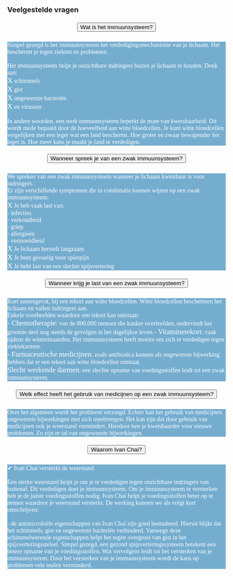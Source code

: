 ### Veelgestelde vragen
<!--START faq -->
<section id=faq>
<div data-aos="fade-right" class="col-md-12 aos-init aos-animate">
                    <div class="accordion" id="faqAccordion">
                        <div class="card shadow">
                            <div class="card-header" id="heading_1">
                                <h5 style="font-family:papyrus; text-align:center" class="mb-0">
                                    <button class="btn btn-link collapsed" type="button" data-toggle="collapse" data-target="#collapse_1" aria-expanded="false" aria-controls="collapse_1">Wat is het immuunsysteem?</button>
                                </h5>
                            </div>
                            <div id="collapse_1" class="collapse" aria-labelledby="heading_1" data-parent="#faqAccordion" style="">
                                <div class="card-body" style="background-color: #75adcf; color: white">
                                    <p style="font-family:candara; tekst-align:center">Simpel gezegd is het immuunsysteem het verdedigingsmechanisme van je lichaam. Het beschermt je tegen ziekten en problemen.<br><br>Het immuunsysteem helpt je onzichtbare indringers buiten je lichaam te houden. Denk aan:<br><big>X</big> schimmels<br><big>X</big> gist<br><big>X</big> ongewenste bacteriën<br><big>X</big> en virussen<br><br>In andere woorden, een sterk immuunsysteem beperkt de mate van kwetsbaarheid. Dit wordt mede bepaald door de hoeveelheid aan witte bloedcellen. Je kunt witte bloedcellen vergelijken met een leger wat een land beschermt. Hoe groter en zwaar bewapender het leger is. Hoe meer kans je maakt je land te verdedigen.</p>
                                </div>
                            </div>
                        </div>
                        <div class="card shadow">
                            <div class="card-header" id="heading_2">
                                <h5 style="font-family:papyrus; text-align:center" class="mb-0">
                                    <button class="btn btn-link collapsed" type="button" data-toggle="collapse" data-target="#collapse_2" aria-expanded="false" aria-controls="collapse_2">Wanneer spreek je van een zwak immuunsysteem?
                                    </button>
                                </h5>
                            </div>
                            <div id="collapse_2" class="collapse" aria-labelledby="heading_2" data-parent="#faqAccordion" style="">
                                <div class="card-body" style="background-color: #75adcf; color: white">
                                    <p style="font-family:candara; tekst-align:center">We spreken van een zwak immuunsysteem wanneer je lichaam kwetsbaar is voor indringers.<br>Er zijn verschillende symptomen die in combinatie kunnen wijzen op een zwak immuunsysteem:<br><big>X</big>  Je heb vaak last van:<br> - infecties<br> - verkoudheid<br> - griep<br> - allergieën<br> - vermoeidheid<br><big>X</big> Je lichaam herstelt langzaam<br>
                                    <big>X</big> Je bent gevoelig voor spierpijn<br><big>X</big> Je hebt last van een slechte spijsvertering<br></p>
                                </div>
                            </div>
                        </div>
                        <div class="card shadow">
                            <div class="card-header" id="heading_3">
                                <h5 style="font-family:papyrus; text-align:center" class="mb-0">
                                    <button class="btn btn-link collapsed" type="button" data-toggle="collapse" data-target="#collapse_3" aria-expanded="false" aria-controls="collapse_3">Wanneer krijg je last van een zwak immuunsysteem?
                                    </button>
                                </h5>
                            </div>
                            <div id="collapse_3" class="collapse" aria-labelledby="heading_3" data-parent="#faqAccordion" style="">
                                <div class="card-body" style="background-color: #75adcf; color: white">
                                    <p style="font-family:candara; tekst-align:center">Kort samengevat, bij een tekort aan witte bloedcellen. Witte bloedcellen beschermen het lichaam en vallen indringers aan.<br>Enkele voorbeelden waardoor een tekort kan ontstaan:<br><big>- Chemotherapie</big>: van de 800.000 mensen die kanker overleefden, ondervindt het grootste deel nog steeds de gevolgen in het dagelijkse leven.<big>- Vitaminetekort</big>: vaak tijdens de wintermaanden. Het immuunsysteem heeft moeite om zich te verdedigen tegen ziektekiemen.<br><big>- Farmaceutische medicijnen</big>: zoals antibiotica kunnen als ongewenste bijwerking hebben dat er een tekort aan witte bloedcellen ontstaat.<br><big>Slecht werkende darmen</big>: een slechte opname van voedingsstoffen leidt tot een zwak immuunsysteem.</p>
                                </div>
                            </div>
                        </div>
                        <div class="card shadow">
                            <div class="card-header" id="heading_4">
                                <h5 style="font-family:papyrus; text-align:center" class="mb-0">
                                    <button class="btn btn-link collapsed" type="button" data-toggle="collapse" data-target="#collapse_4" aria-expanded="false" aria-controls="collapse_4">Welk effect heeft het gebruik van medicijnen op een zwak immuunsysteem?
                                    </button>
                                </h5>
                            </div>
                            <div id="collapse_4" class="collapse" aria-labelledby="heading_4" data-parent="#faqAccordion" style="">
                                <div class="card-body" style="background-color: #75adcf; color: white">
                                    <p style="font-family:candara; tekst-align:center">Over het algemeen wordt het probleem verzorgd. Echter kan het gebruik van medicijnen ongewenste bijwerkingen met zich meebrengen. Het kan zijn dat door gebruik van medicijnen ook je weerstand vermindert. Hierdoor ben je kwetsbaarder voor nieuwe problemen. Zo zijn er tal van ongewenste bijwerkingen.</p>
                                </div>
                            </div>
                        </div>
                        <div class="card shadow">
                            <div class="card-header" id="heading_5">
                                <h5 style="font-family:papyrus; text-align:center" class="mb-0">
                                    <button class="btn btn-link collapsed" type="button" data-toggle="collapse" data-target="#collapse_5" aria-expanded="false" aria-controls="collapse_5">Waarom Ivan Chai?
                                    </button>
                                </h5>
                            </div>
                            <div id="collapse_5" class="collapse" aria-labelledby="heading_5" data-parent="#faqAccordion" style="">
                                <div class="card-body" style="background-color: #75adcf; color: white">
                                    <p style="font-family:candara; tekst-align:center">✔ Ivan Chai versterkt de weerstand<br><br>Een sterke weerstand helpt je om je te verdedigen tegen onzichtbare indringers van buitenaf. Dit verdedigen doet je immuunsysteem. Om je immuunsysteem te versterken heb je de juiste voedingsstoffen nodig. Ivan Chai helpt je voedingsstoffen beter op te nemen waardoor je weerstand versterkt. De werking kunnen we als volgt kort omschrijven:<br><br>- de antimicrobiële eigenschappen van Ivan Chai zijn goed bestudeerd. Hieruit blijkt dat het schimmels, gist en ongewenste bacteriën verhinderd. Vanwege deze schimmelwerende eigenschappen helpt het tegen overgroei van gist in het spijsverteringsstelsel. Simpel gezegd, een gezond spijsverteringssysteem betekent een betere opname van je voedingsstoffen. Wat vervolgens leidt tot het versterken van je immuunsysteem. Door het versterken van je immuunsysteem wordt de kans op problemen vele malen verminderd.</p>
                                </div>
                            </div>
                        </div>
                      </section>
                <!--END faq -->
